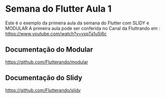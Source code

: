 # Semana do Flutter Aula 1

Este é o exemplo da primeira aula da semana do Flutter com SLIDY e MODULAR
A primeira aula pode ser conferida no Canal da Fluttrando em : https://www.youtube.com/watch?v=yxpTa1u5i6c


## Documentação do Modular
https://github.com/Flutterando/modular 
## Documentação do Slidy 
https://github.com/Flutterando/slidy

